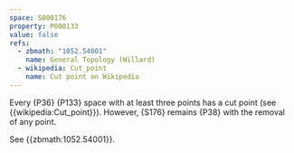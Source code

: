 ```yaml
---
space: S000176
property: P000133
value: false
refs:
  - zbmath: "1052.54001"
    name: General Topology (Willard)
  - wikipedia: Cut_point
    name: Cut point on Wikipedia
---
```


Every {P36} {P133} space with at least three points has a 
cut point (see {{wikipedia:Cut_point}}). However, {S176} remains
{P38} with the removal of any point.

See {{zbmath:1052.54001}}.
